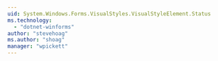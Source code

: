 ```yaml
---
uid: System.Windows.Forms.VisualStyles.VisualStyleElement.Status
ms.technology: 
  - "dotnet-winforms"
author: "stevehoag"
ms.author: "shoag"
manager: "wpickett"
---
```

